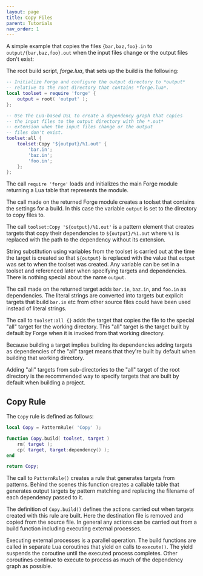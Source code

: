 ```yaml
---
layout: page
title: Copy Files
parent: Tutorials
nav_order: 1
---
```


A simple example that copies the files `{bar,baz,foo}.in` to `output/{bar,baz,foo}.out` when the input files change or the output files don't exist:

The root build script, *forge.lua*, that sets up the build is the following:

~~~lua
-- Initialize Forge and configure the output directory to *output*
-- relative to the root directory that contains *forge.lua*.
local toolset = require 'forge' {
    output = root( 'output' );
};

-- Use the Lua-based DSL to create a dependency graph that copies
-- the input files to the output directory with the *.out*
-- extension when the input files change or the output
-- files don't exist.
toolset:all {
    toolset:Copy '${output}/%1.out' {
        'bar.in';
        'baz.in';
        'foo.in';
    };    
};
~~~

The call `require 'forge'` loads and initializes the main Forge module returning a Lua table that represents the module.

The call made on the returned Forge module creates a toolset that contains the settings for a build.  In this case the variable `output` is set to the directory to copy files to.

The call `toolset:Copy '${output}/%1.out'` is a pattern element that creates targets that copy their dependencies to `${output}/%1.out` where `%1` is replaced with the path to the dependency without its extension.

String substitution using variables from the toolset is carried out at the time the target is created so that `${output}` is replaced with the value that `output` was set to when the toolset was created.  Any variable can be set in a toolset and referenced later when specifying targets and dependencies.  There is nothing special about the name `output`.

The call made on the returned target adds `bar.in`, `baz.in`, and `foo.in` as dependencies.  The literal strings are converted into targets but explicit targets that build `bar.in` etc from other source files could have been used instead of literal strings.

The call to `toolset:all {}` adds the target that copies the file to the special "all" target for the working directory.  This "all" target is the target built by default by Forge when it is invoked from that working directory.

Because building a target implies building its dependencies adding targets as dependencies of the "all" target means that they're built by default when building that working directory.

Adding "all" targets from sub-directories to the "all" target of the root directory is the recommended way to specify targets that are built by default when building a project.

## Copy Rule

The `Copy` rule is defined as follows:

~~~lua
local Copy = PatternRule( 'Copy' );

function Copy.build( toolset, target )
    rm( target );
    cp( target, target:dependency() );
end

return Copy;
~~~

The call to `PatternRule()` creates a rule that generates targets from patterns.  Behind the scenes this function creates a callable table that generates output targets by pattern matching and replacing the filename of each dependency passed to it.

The definition of `Copy.build()` defines the actions carried out when targets created with this rule are built.  Here the destination file is removed and copied from the source file.  In general any actions can be carried out from a build function including executing external processes.

Executing external processes is a parallel operation.  The build functions are called in separate Lua coroutines that yield on calls to `execute()`.  The yield suspends the coroutine until the executed process completes.  Other coroutines continue to execute to process as much of the dependency graph as possible.
